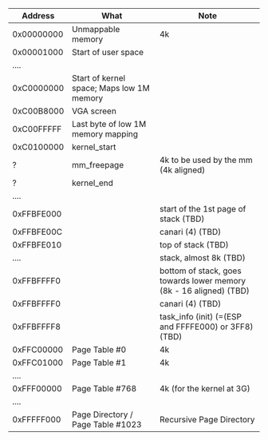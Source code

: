 Address | What | Note
--------|------|-----
0x00000000 | Unmappable memory | 4k
0x00001000 | Start of user space |
....||
0xC0000000 | Start of kernel space; Maps low 1M memory |
0xC00B8000 | VGA screen |
0xC00FFFFF | Last byte of low 1M memory mapping |
0xC0100000 | kernel_start | 
? | mm_freepage | 4k to be used by the mm (4k aligned)
? | kernel_end |
....||
0xFFBFE000 | | start of the 1st page of stack (TBD)
0xFFBFE00C | | canari (4) (TBD)
0xFFBFE010 | | top of stack (TBD)
....|| stack, almost 8k (TBD)
0xFFBFFFF0 | | bottom of stack, goes towards lower memory (8k - 16 aligned) (TBD)
0xFFBFFFF0 | | canari (4) (TBD)
0xFFBFFFF8 | | task_info (init) (=(ESP and FFFFE000) or 3FF8) (TBD)
0xFFC00000 | Page Table #0 | 4k
0xFFC01000 | Page Table #1 | 4k
....||
0xFFF00000 | Page Table #768 | 4k (for the kernel at 3G)
....||
0xFFFFF000 | Page Directory / Page Table #1023 | Recursive Page Directory

